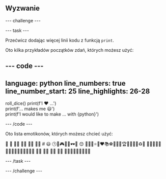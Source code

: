 ## Wyzwanie

--- challenge ---

--- task ---

Przećwicz dodając więcej linii kodu z funkcją `print`.

Oto kilka przykładów początków zdań, których możesz użyć:

--- code ---
---
language: python line_numbers: true line_number_start: 25
line_highlights: 26-28
---
roll_dice() print(f'I ❤️ ...')   
print(f'... makes me 😃')   
print(f'I would like to make ... with {python}')

--- /code ---

Oto lista emotikonów, których możesz chcieć użyć:

🎊 🙌 🙌🏼 🙌🏽 🙌🏾 🙌🏿 # 😃 🕒🎨🎮🔬🎉🕶️🎲 😊 🦄🚀💯⭐💛❤️📚⚽🏏🏀🥋🏆✨🥺🌈🔥♻️🌳 👩‍🦽👩🏼‍🦽👩🏽‍🦽👩🏾‍🦽👩🏿‍🦽🧘 🧘🏼 🧘🏽 🧘🏾 🧘🏿 🙋🙋🏼🙋🏽🙋🏾🙋🏿

--- /task ---

--- /challenge ---


